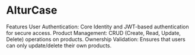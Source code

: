 # AlturCase
Features
User Authentication: Core Identity and JWT-based authentication for secure access.
Product Management: CRUD (Create, Read, Update, Delete) operations on products.
Ownership Validation: Ensures that users can only update/delete their own products.
